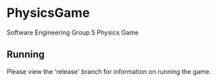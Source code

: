 # PhysicsGame
Software Engineering Group 5 Physics Game

## Running
Please view the 'release' branch for information on running the game.
